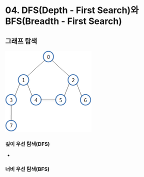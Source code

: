 # 04. DFS(Depth - First Search)와 BFS(Breadth - First Search)

## 그래프 탐색

![traversal](./img/traversal.png)

### 깊이 우선 탐색(DFS)

- 

### 너비 우선 탐색(BFS)





